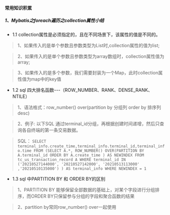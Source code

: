 #### 常用知识积累

##### 1、**Mybatis**之foreach遍历之collection属性小结
* 1.1 collection属性是必须指定的，且在不同场景下，该属性的值是不同的。
> 1、如果传入的是单个参数且参数类型为List时,collection属性的值为list;

> 2、如果传入的是单个参数且参数类型为array数组时，collection属性值为array;
 
> 3、如果传入的是多个参数，我们需要封装为一个Map，此时collection属性值为map中的key值

* 1.2 sql 四大排名函数---（ROW_NUMBER、RANK、DENSE_RANK、NTILE）
> 1、语法格式：row_number() over(partition by 分组列 order by 排序列 desc)

> 2、例子: 以下SQL 通过terminal_id分组，再根据创建时间递增，然后只查询各自终端的第一条交易数据。

> SQL： `SELECT terminal_info.create_time,terminal_info.terminal_id,terminal_info.time
FROM (SELECT A.*,
ROW_NUMBER() OVER(PARTITION BY A.terminal_id ORDER BY A.create_time ) AS NEWINDEX
FROM tc_us_transaction_record A WHERE terminal_id IN ('20210527144000', '20210527142000', '20210513113000' ,'20210510135000')
) AS terminal_info
WHERE NEWINDEX = 1 `

* 1.3 sql 中PARTITION BY 和 ORDER BY的区别
> 1、PARTITION BY 能够保留全部数据的基础上，对某个字段进行分组排序，而ORDER BY只保留参与分组的字段和聚合函数的结果

> 2、partition by常同row_number() over一起使用